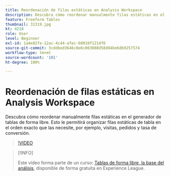 ```yaml
---
title: Reordenación de filas estáticas en Analysis Workspace
description: Descubra cómo reordenar manualmente filas estáticas en el generador de tablas de forma libre. Esto le permitirá organizar filas estáticas de tabla en el orden exacto que las necesite, por ejemplo, visitas, pedidos y tasa de conversión.
feature: Freeform Tables
thumbnail: 31319.jpg
kt: 4218
role: User
level: Beginner
exl-id: 1a4e82fe-12ac-4c44-afec-60010f1214f6
source-git-commit: 3cddbed3646c8e6c003088d58d84be6db9257574
workflow-type: tm+mt
source-wordcount: '101'
ht-degree: 100%

---
```


# Reordenación de filas estáticas en Analysis Workspace

Descubra cómo reordenar manualmente filas estáticas en el generador de tablas de forma libre. Esto le permitirá organizar filas estáticas de tabla en el orden exacto que las necesite, por ejemplo, visitas, pedidos y tasa de conversión.

>[!VIDEO](https://video.tv.adobe.com/v/31319/?quality=12)

>[!INFO]
>
> Este vídeo forma parte de un curso: [Tablas de forma libre, la base del análisis](https://experienceleague.adobe.com/?recommended=Analytics-U-1-2020.3&amp;lang=es), disponible de forma gratuita en Experience League.
